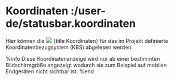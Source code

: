 # Koordinaten :/user-de/statusbar.koordinaten

Hier können die ![](xy.png) {title Koordinaten} für das im Projekt definierte Koordinatenbezugsystem (KBS) abgelesen werden.

%info
Diese Koordinatenanzeige wird nur ab einer bestimmten Bildschirmgröße angezeigt wodurch sie zum Beispiel auf mobilen Endgeräten nicht sichtbar ist.
%end
